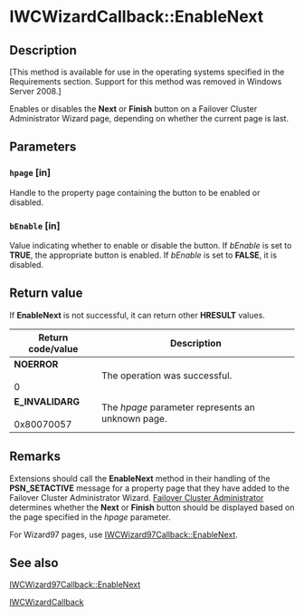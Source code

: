 # IWCWizardCallback::EnableNext

## Description

[This method is available for use in the operating systems specified in the Requirements
section. Support for this method was removed in Windows Server 2008.]

Enables or disables the **Next** or **Finish** button on a
Failover Cluster Administrator Wizard page, depending on whether the current page is last.

## Parameters

### `hpage` [in]

Handle to the property page containing the button to be enabled or disabled.

### `bEnable` [in]

Value indicating whether to enable or disable the button. If *bEnable* is set to
**TRUE**, the appropriate button is enabled. If *bEnable* is set
to **FALSE**, it is disabled.

## Return value

If **EnableNext** is not successful, it
can return other **HRESULT** values.

| Return code/value | Description |
| --- | --- |
| **NOERROR**<br><br>0 | The operation was successful. |
| **E_INVALIDARG**<br><br>0x80070057 | The *hpage* parameter represents an unknown page. |

## Remarks

Extensions should call the **EnableNext**
method in their handling of the **PSN_SETACTIVE** message for a property page that
they have added to the Failover Cluster Administrator Wizard.
[Failover Cluster Administrator](https://learn.microsoft.com/previous-versions/windows/desktop/mscs/cluster-administrator) determines whether
the **Next** or **Finish** button should be displayed based on
the page specified in the *hpage* parameter.

For Wizard97 pages, use
[IWCWizard97Callback::EnableNext](https://learn.microsoft.com/previous-versions/windows/desktop/api/cluadmex/nf-cluadmex-iwcwizard97callback-enablenext).

## See also

[IWCWizard97Callback::EnableNext](https://learn.microsoft.com/previous-versions/windows/desktop/api/cluadmex/nf-cluadmex-iwcwizard97callback-enablenext)

[IWCWizardCallback](https://learn.microsoft.com/previous-versions/windows/desktop/api/cluadmex/nn-cluadmex-iwcwizardcallback)